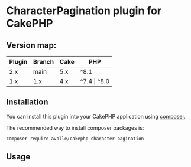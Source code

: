 # CharacterPagination plugin for CakePHP

## Version map:
| Plugin | Branch | Cake | PHP |
|--------| ------ | --- | --- |
| 2.x    | main | 5.x | ^8.1 |
| 1.x    | 1.x | 4.x | ^7.4 \| ^8.0 |

## Installation

You can install this plugin into your CakePHP application using [composer](https://getcomposer.org).

The recommended way to install composer packages is:

```
composer require avolle/cakephp-character-pagination
```

## Usage

